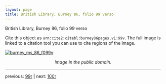 ```yaml
---
layout: page
title: British Library, Burney 86, folio 99 verso
---
```


British Library, Burney 86, folio 99 verso

Cite this object as `urn:cite2:citebl:burney86pages.v1:99v`.  The full image is linked to a citation tool you can use to cite regions of the image.

[![burney_ms_86_f099v](http://www.homermultitext.org/iipsrv?IIIF=/project/homer/pyramidal/deepzoom/citebl/burney86imgs/v1/burney_ms_86_f099v.tif/full/800,/0/default.jpg)](http://www.homermultitext.org/ict2/?urn=urn:cite2:citebl:burney86imgs.v1:burney_ms_86_f099v) 

<p style="text-align: center; font-style: italic;">Image in the public domain.</p>

---

previous: [99r](../99r/) | next: [100r](../100r/)